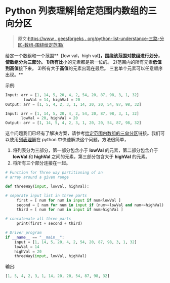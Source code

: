 # Python 列表理解|给定范围内数组的三向分区

> 原文:[https://www . geesforgeks . org/python-list-understance-三路-分区-数组-围绕给定范围/](https://www.geeksforgeeks.org/python-list-comprehension-three-way-partitioning-array-around-given-range/)

给定一个数组和一个范围**【low val，high val】**，围绕该范围对数组进行划分，使数组分为三部分。
1)所有比**小的元素都是第一位的。
2)范围内的所有元素**低值到高值**接下来。
3)所有大于**高值**的元素出现在最后。
三套单个元素可以任意顺序出现。**

示例:

```py
Input: arr = [1, 14, 5, 20, 4, 2, 54, 20, 87, 98, 3, 1, 32]  
        lowVal = 14, highVal = 20
Output: arr = [1, 5, 4, 2, 3, 1, 14, 20, 20, 54, 87, 98, 32]

Input: arr = [1, 14, 5, 20, 4, 2, 54, 20, 87, 98, 3, 1, 32]  
       lowVal = 20, highVal = 20       
Output: arr = [1, 14, 5, 4, 2, 3, 1, 20, 20, 54, 87, 98, 32] 

```

这个问题我们已经有了解决方案，请参考[给定范围内数组的三向分区](https://www.geeksforgeeks.org/three-way-partitioning-of-an-array-around-a-given-range/)链接。我们可以使用[列表理解](https://www.geeksforgeeks.org/python-list-comprehension-and-slicing/)在 python 中快速解决这个问题。方法很简单，

1.  将列表分为三部分，第一部分包含小于 **lowVal** 的元素，第二部分包含介于 **lowVal** 和 **highVal** 之间的元素，第三部分包含大于 **highVal** 的元素。
2.  将所有三个部分连接在一起。

```py
# Function for Three way partitioning of an
# array around a given range

def threeWay(input, lowVal, highVal):

# separate input list in three parts
     first = [ num for num in input if num<lowVal ]
     second = [ num for num in input if (num>=lowVal and num<=highVal) ]
     third = [ num for num in input if num>highVal ]

# concatenate all three parts
     print(first + second + third)

# Driver program
if __name__ == "__main__":
    input = [1, 14, 5, 20, 4, 2, 54, 20, 87, 98, 3, 1, 32]
    lowVal = 14
    highVal = 20
    threeWay(input, lowVal, highVal)
```

输出:

```py
[1, 5, 4, 2, 3, 1, 14, 20, 20, 54, 87, 98, 32]

```